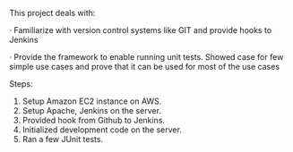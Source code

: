 This project deals with:

·  Familiarize with version control systems like GIT and provide hooks to Jenkins 

·  Provide the framework to enable running unit tests. Showed case for few simple use cases and prove that it can be used for most of the use cases 

Steps:
1) Setup Amazon EC2 instance on AWS.
2) Setup Apache, Jenkins on the server.
3) Provided hook from Github to Jenkins.
4) Initialized development code on the server.
5) Ran a few JUnit tests.

